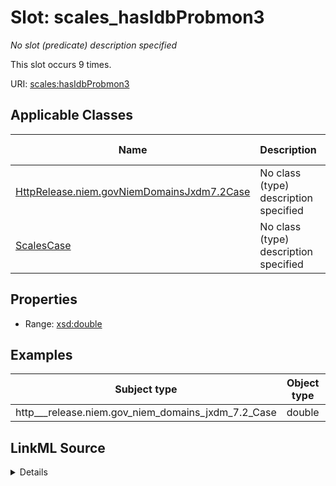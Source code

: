 

# Slot: scales_hasIdbProbmon3


_No slot (predicate) description specified_






This slot occurs 9 times.


URI: [scales:hasIdbProbmon3](http://schemas.scales-okn.org/rdf/scales#hasIdbProbmon3)



<!-- no inheritance hierarchy -->





## Applicable Classes

| Name | Description | Modifies Slot |
| --- | --- | --- |
| [HttpRelease.niem.govNiemDomainsJxdm7.2Case](../classes/HttpRelease.niem.govNiemDomainsJxdm7.2Case.md) | No class (type) description specified |  yes  |
| [ScalesCase](../classes/ScalesCase.md) | No class (type) description specified |  no  |







## Properties

* Range: [xsd:double](http://www.w3.org/2001/XMLSchema#double)






## Examples

| Subject type | Object type | Example subject | Example object | Occurrences |
| --- | --- | --- | --- | --- |
| http___release.niem.gov_niem_domains_jxdm_7.2_Case | double | scales:CriminalCase | -8.0 | 9 |




## LinkML Source

<details>

```yaml
name: scales_hasIdbProbmon3
annotations:
  count:
    tag: count
    value: 9
description: No slot (predicate) description specified
examples:
- object:
    example_object: '-8.0'
    example_object_type: double
    example_predicate: scales:hasIdbProbmon3
    example_subject: scales:CriminalCase
    example_subject_type: http___release.niem.gov_niem_domains_jxdm_7.2_Case
from_schema: scales-kg
rank: 1000
slot_uri: scales:hasIdbProbmon3
alias: scales_hasIdbProbmon3
domain_of:
- http___release.niem.gov_niem_domains_jxdm_7.2_Case
- scales_Case
range: double

```
</details>